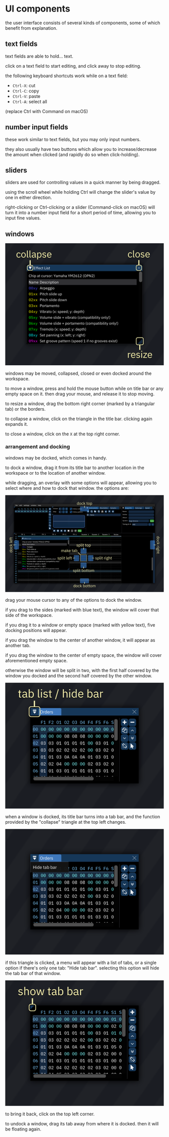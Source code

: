 # UI components

the user interface consists of several kinds of components, some of which benefit from explanation.

## text fields

text fields are able to hold... text.

click on a text field to start editing, and click away to stop editing.

the following keyboard shortcuts work while on a text field:

- `Ctrl-X`: cut
- `Ctrl-C`: copy
- `Ctrl-V`: paste
- `Ctrl-A`: select all

(replace Ctrl with Command on macOS)

## number input fields

these work similar to text fields, but you may only input numbers.

they also usually have two buttons which allow you to increase/decrease the amount when clicked (and rapidly do so when click-holding).

## sliders

sliders are used for controlling values in a quick manner by being dragged.

using the scroll wheel while holding Ctrl will change the slider's value by one in either direction.

right-clicking or Ctrl-clicking or a slider (Command-click on macOS) will turn it into a number input field for a short period of time, allowing you to input fine values.

## windows

![window](window.png)

windows may be moved, collapsed, closed or even docked around the workspace.

to move a window, press and hold the mouse button while on title bar or any empty space on it.
then drag your mouse, and release it to stop moving.

to resize a window, drag the bottom right corner (marked by a triangular tab) or the borders.

to collapse a window, click on the triangle in the title bar.
clicking again expands it.

to close a window, click on the `X` at the top right corner.

### arrangement and docking

windows may be docked, which comes in handy.

to dock a window, drag it from its title bar to another location in the workspace or to the location of another window.

while dragging, an overlay with some options will appear, allowing you to select where and how to dock that window.
the options are:

![docking options](docking.png)

drag your mouse cursor to any of the options to dock the window.

if you drag to the sides (marked with blue text), the window will cover that side of the workspace.

if you drag it to a window or empty space (marked with yellow text), five docking positions will appear.

if you drag the window to the center of another window, it will appear as another tab.

if you drag the window to the center of empty space, the window will cover aforementioned empty space.

otherwise the window will be split in two, with the first half covered by the window you docked and the second half covered by the other window.

![tab1](tab1.png)

when a window is docked, its title bar turns into a tab bar, and the function provided by the "collapse" triangle at the top left changes.

![tab2](tab2.png)

if this triangle is clicked, a menu will appear with a list of tabs, or a single option if there's only one tab: "Hide tab bar".
selecting this option will hide the tab bar of that window.

![tab3](tab3.png)

to bring it back, click on the top left corner.

to undock a window, drag its tab away from where it is docked. then it will be floating again.

